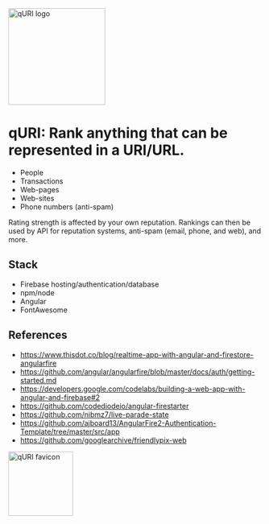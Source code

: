 <img src="https://user-images.githubusercontent.com/3766240/174692283-97aa5dee-1bcf-4ff4-a75f-6ce3e2a546af.png" width="192" alt="qURI logo" />

# qURI: Rank anything that can be represented in a URI/URL.
* People
* Transactions
* Web-pages
* Web-sites
* Phone numbers (anti-spam)

Rating strength is affected by your own reputation.
Rankings can then be used by API for reputation systems, anti-spam (email, phone, and web), and more.

## Stack
* Firebase hosting/authentication/database
* npm/node
* Angular
* FontAwesome

## References
- https://www.thisdot.co/blog/realtime-app-with-angular-and-firestore-angularfire
- https://github.com/angular/angularfire/blob/master/docs/auth/getting-started.md
- https://developers.google.com/codelabs/building-a-web-app-with-angular-and-firebase#2
- https://github.com/codediodeio/angular-firestarter
- https://github.com/nibmz7/live-parade-state
- https://github.com/ajboard13/AngularFire2-Authentication-Template/tree/master/src/app
- https://github.com/googlearchive/friendlypix-web

<img src="https://user-images.githubusercontent.com/3766240/174692642-94753bcf-31b2-430d-8ad6-a2b67dee48f0.png" width="128" alt="qURI favicon" />
